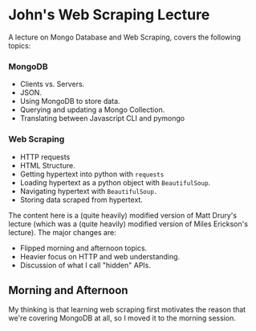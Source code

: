 John's Web Scraping Lecture
===========================

A lecture on Mongo Database and Web Scraping, covers the following topics:

### MongoDB

  - Clients vs. Servers.
  - JSON.
  - Using MongoDB to store data.
  - Querying and updating a Mongo Collection.
  - Translating between Javascript CLI and pymongo

### Web Scraping

  - HTTP requests
  - HTML Structure.
  - Getting hypertext into python with `requests`
  - Loading hypertext as a python object with `BeautifulSoup`.
  - Navigating hypertext with `BeautifulSoup.`
  - Storing data scraped from hypertext.

The content here is a (quite heavily) modified version of Matt Drury's lecture (which was a (quite heavily) modified version of Miles Erickson's lecture).  The major changes are:

  - Flipped morning and afternoon topics.
  - Heavier focus on HTTP and web understanding.
  - Discussion of what I call "hidden" APIs.

Morning and Afternoon
---------------------

My thinking is that learning web scraping first motivates the reason that we're covering MongoDB at all, so I moved it to the morning session.

